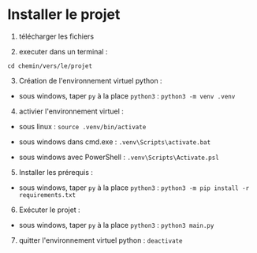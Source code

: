 # Installer le projet

1) télécharger les fichiers

2) executer dans un terminal : 

```cd chemin/vers/le/projet```

3) Création de l'environnement virtuel python : 

+ sous windows, taper `py` à la place `python3` : 
```python3 -m venv .venv```

4) activier l'environnement virtuel : 

+ sous linux : 
 ```source .venv/bin/activate```

+ sous windows dans cmd.exe :
 ```.venv\Scripts\activate.bat```

+ sous windows avec PowerShell : 
 ```.venv\Scripts\Activate.psl```

5) Installer les prérequis : 
+ sous windows, taper `py` à la place `python3` :
```python3 -m pip install -r requirements.txt```

6) Exécuter le projet : 
+ sous windows, taper `py` à la place `python3` :
```python3 main.py```

7) quitter l'environnement virtuel python : 
 ```deactivate```
